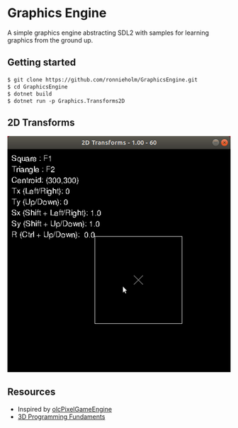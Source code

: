 # Graphics Engine

A simple graphics engine abstracting SDL2 with samples for learning graphics
from the ground up.

## Getting started

    $ git clone https://github.com/ronnieholm/GraphicsEngine.git
    $ cd GraphicsEngine
    $ dotnet build
    $ dotnet run -p Graphics.Transforms2D

## 2D Transforms

<img src="Graphics.Transforms2D/demo.gif" width="512">

## Resources

- Inspired by [olcPixelGameEngine](https://github.com/OneLoneCoder/olcPixelGameEngine)
- [3D Programming Fundaments](https://www.youtube.com/playlist?list=PLqCJpWy5Fohe8ucwhksiv9hTF5sfid8lA)
